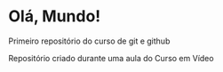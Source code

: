# Olá, Mundo!
 Primeiro repositório do curso de git e github

 Repositório criado durante uma aula do Curso em Vídeo
 
